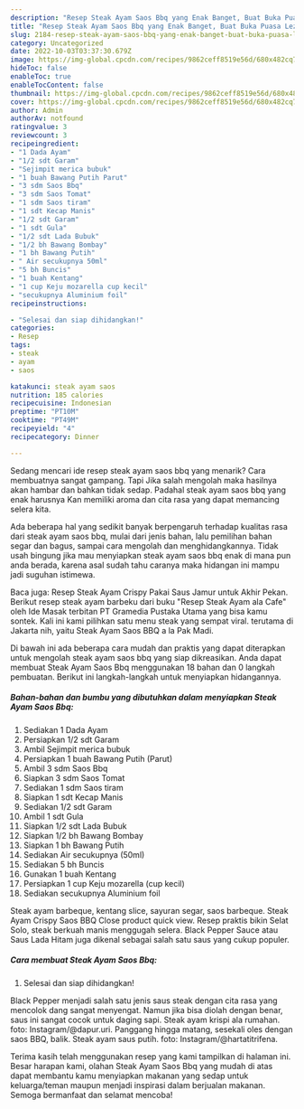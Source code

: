 ```yaml
---
description: "Resep Steak Ayam Saos Bbq yang Enak Banget, Buat Buka Puasa Lezat Sekali"
title: "Resep Steak Ayam Saos Bbq yang Enak Banget, Buat Buka Puasa Lezat Sekali"
slug: 2184-resep-steak-ayam-saos-bbq-yang-enak-banget-buat-buka-puasa-lezat-sekali
category: Uncategorized
date: 2022-10-03T03:37:30.679Z
image: https://img-global.cpcdn.com/recipes/9862ceff8519e56d/680x482cq70/steak-ayam-saos-bbq-foto-resep-utama.jpg
hideToc: false
enableToc: true
enableTocContent: false
thumbnail: https://img-global.cpcdn.com/recipes/9862ceff8519e56d/680x482cq70/steak-ayam-saos-bbq-foto-resep-utama.jpg
cover: https://img-global.cpcdn.com/recipes/9862ceff8519e56d/680x482cq70/steak-ayam-saos-bbq-foto-resep-utama.jpg
author: Admin
authorAv: notfound
ratingvalue: 3
reviewcount: 3
recipeingredient:
- "1 Dada Ayam"
- "1/2 sdt Garam"
- "Sejimpit merica bubuk"
- "1 buah Bawang Putih Parut"
- "3 sdm Saos Bbq"
- "3 sdm Saos Tomat"
- "1 sdm Saos tiram"
- "1 sdt Kecap Manis"
- "1/2 sdt Garam"
- "1 sdt Gula"
- "1/2 sdt Lada Bubuk"
- "1/2 bh Bawang Bombay"
- "1 bh Bawang Putih"
- " Air secukupnya 50ml"
- "5 bh Buncis"
- "1 buah Kentang"
- "1 cup Keju mozarella cup kecil"
- "secukupnya Aluminium foil"
recipeinstructions:

- "Selesai dan siap dihidangkan!"
categories:
- Resep
tags:
- steak
- ayam
- saos

katakunci: steak ayam saos 
nutrition: 185 calories
recipecuisine: Indonesian
preptime: "PT10M"
cooktime: "PT49M"
recipeyield: "4"
recipecategory: Dinner

---
```



Sedang mencari ide resep steak ayam saos bbq yang menarik? Cara membuatnya sangat gampang. Tapi Jika salah mengolah maka hasilnya akan hambar dan bahkan tidak sedap. Padahal steak ayam saos bbq yang enak harusnya Kan memiliki aroma dan cita rasa yang dapat memancing selera kita.


Ada beberapa hal yang sedikit banyak berpengaruh terhadap kualitas rasa dari steak ayam saos bbq, mulai dari jenis bahan, lalu pemilihan bahan segar dan bagus, sampai cara mengolah dan menghidangkannya. Tidak usah bingung jika mau menyiapkan steak ayam saos bbq enak di mana pun anda berada, karena asal sudah tahu caranya maka hidangan ini mampu jadi suguhan istimewa.

Baca juga: Resep Steak Ayam Crispy Pakai Saus Jamur untuk Akhir Pekan. Berikut resep steak ayam barbeku dari buku &#34;Resep Steak Ayam ala Cafe&#34; oleh Ide Masak terbitan PT Gramedia Pustaka Utama yang bisa kamu sontek. Kali ini kami pilihkan satu menu steak yang sempat viral. terutama di Jakarta nih, yaitu Steak Ayam Saos BBQ a la Pak Madi.


Di bawah ini ada beberapa cara mudah dan praktis yang dapat diterapkan untuk mengolah steak ayam saos bbq yang siap dikreasikan. Anda dapat membuat Steak Ayam Saos Bbq menggunakan 18 bahan dan 0 langkah pembuatan. Berikut ini langkah-langkah untuk menyiapkan hidangannya.

<!--inarticleads1-->

##### Bahan-bahan dan bumbu yang dibutuhkan dalam menyiapkan Steak Ayam Saos Bbq:

1. Sediakan 1 Dada Ayam
1. Persiapkan 1/2 sdt Garam
1. Ambil Sejimpit merica bubuk
1. Persiapkan 1 buah Bawang Putih (Parut)
1. Ambil 3 sdm Saos Bbq
1. Siapkan 3 sdm Saos Tomat
1. Sediakan 1 sdm Saos tiram
1. Siapkan 1 sdt Kecap Manis
1. Sediakan 1/2 sdt Garam
1. Ambil 1 sdt Gula
1. Siapkan 1/2 sdt Lada Bubuk
1. Siapkan 1/2 bh Bawang Bombay
1. Siapkan 1 bh Bawang Putih
1. Sediakan  Air secukupnya (50ml)
1. Sediakan 5 bh Buncis
1. Gunakan 1 buah Kentang
1. Persiapkan 1 cup Keju mozarella (cup kecil)
1. Sediakan secukupnya Aluminium foil


Steak ayam barbeque, kentang slice, sayuran segar, saos barbeque. Steak Ayam Crispy Saos BBQ Close product quick view. Resep praktis bikin Selat Solo, steak berkuah manis menggugah selera. Black Pepper Sauce atau Saus Lada Hitam juga dikenal sebagai salah satu saus yang cukup populer. 

<!--inarticleads2-->

##### Cara membuat Steak Ayam Saos Bbq:


1. Selesai dan siap dihidangkan!

Black Pepper menjadi salah satu jenis saus steak dengan cita rasa yang mencolok dang sangat menyengat. Namun jika bisa diolah dengan benar, saus ini sangat cocok untuk daging sapi. Steak ayam krispi ala rumahan. foto: Instagram/@dapur.uri. Panggang hingga matang, sesekali oles dengan saos BBQ, balik. Steak ayam saus putih. foto: Instagram/@hartatitrifena. 

Terima kasih telah menggunakan resep yang kami tampilkan di halaman ini. Besar harapan kami, olahan Steak Ayam Saos Bbq yang mudah di atas dapat membantu kamu menyiapkan makanan yang sedap untuk keluarga/teman maupun menjadi inspirasi dalam berjualan makanan. Semoga bermanfaat dan selamat mencoba!
